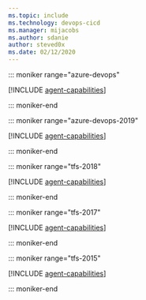 ```yaml
---
ms.topic: include
ms.technology: devops-cicd
ms.manager: mijacobs
ms.author: sdanie
author: steved0x
ms.date: 02/12/2020
---
```


::: moniker range="azure-devops"

[!INCLUDE [agent-capabilities](agent-capabilities-tab/agent-capabilities-tab.md)]

::: moniker-end

::: moniker range="azure-devops-2019"

[!INCLUDE [agent-capabilities](agent-capabilities-tab/agent-capabilities-tab-server-2019.md)]

::: moniker-end

::: moniker range="tfs-2018"

[!INCLUDE [agent-capabilities](agent-capabilities-tab/agent-capabilities-tab-tfs-2018.md)]

::: moniker-end

::: moniker range="tfs-2017"

[!INCLUDE [agent-capabilities](agent-capabilities-tab/agent-capabilities-tab-tfs-2017.md)]

::: moniker-end

::: moniker range="tfs-2015"

[!INCLUDE [agent-capabilities](agent-capabilities-tab/agent-capabilities-tab-tfs-2015.md)]

::: moniker-end
